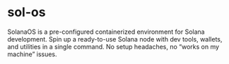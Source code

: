 # sol-os
SolanaOS is a pre-configured containerized environment for Solana development. Spin up a ready-to-use Solana node with dev tools, wallets, and utilities in a single command. No setup headaches, no “works on my machine” issues.
